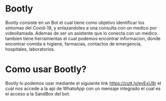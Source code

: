 # Bootly
Bootly consiste en un Bot el cual tiene como objetivo identificar los sintomas del Covid-19, y enlazandoles a una consulta con un medico por videollamada. 
Ademas de ser un asistente que lo conecta con un medico. tambien tiene herramientas el cual podemos encontrar informacion, donde encontrar comida e higiene, farmacias, contactos de emergencia, hospitales, laboratorios.
# Como usar Bootly?
Bootly lo podemos usar mediante el siguiente link https://cutt.ly/eyExU9r el cual nos accede a la api de WhatsApp con un mensaje integrado el cual es el acceso a la SandBox del bot.
